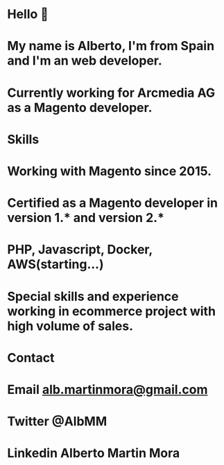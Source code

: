 

<!--
**albmartinmora/albmartinmora** is a ✨ _special_ ✨ repository because its `README.md` (this file) appears on your GitHub profile.

Here are some ideas to get you started:

- 🔭 I’m currently working on ...
- 🌱 I’m currently learning ...
- 👯 I’m looking to collaborate on ...
- 🤔 I’m looking for help with ...
- 💬 Ask me about ...
- 📫 How to reach me: ...
- 😄 Pronouns: ...
- ⚡ Fun fact: ...
-->
# Hello 👋
# My name is Alberto, I'm from Spain and I'm an web developer.
# Currently working for Arcmedia AG as a Magento developer.

# Skills
# Working with Magento since 2015.
# Certified as a Magento developer in version 1.* and version 2.*
# PHP, Javascript, Docker, AWS(starting...)
# Special skills and experience working in ecommerce project with high volume of sales.

# Contact
# Email     alb.martinmora@gmail.com
# Twitter   @AlbMM
# Linkedin  Alberto Martin Mora

